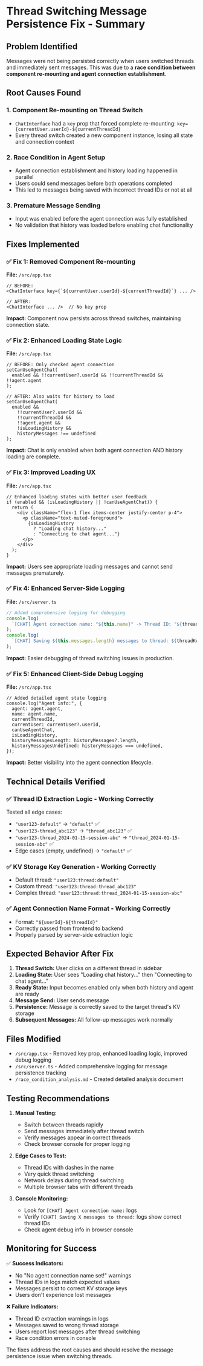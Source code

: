 # Thread Switching Message Persistence Fix - Summary

## Problem Identified

Messages were not being persisted correctly when users switched threads and immediately sent messages. This was due to a **race condition between component re-mounting and agent connection establishment**.

## Root Causes Found

### 1. **Component Re-mounting on Thread Switch**

- `ChatInterface` had a `key` prop that forced complete re-mounting: `key={currentUser.userId}-${currentThreadId}`
- Every thread switch created a new component instance, losing all state and connection context

### 2. **Race Condition in Agent Setup**

- Agent connection establishment and history loading happened in parallel
- Users could send messages before both operations completed
- This led to messages being saved with incorrect thread IDs or not at all

### 3. **Premature Message Sending**

- Input was enabled before the agent connection was fully established
- No validation that history was loaded before enabling chat functionality

## Fixes Implemented

### ✅ Fix 1: Removed Component Re-mounting

**File:** `/src/app.tsx`

```tsx
// BEFORE:
<ChatInterface key={`${currentUser.userId}-${currentThreadId}`} ... />

// AFTER:
<ChatInterface ... />  // No key prop
```

**Impact:** Component now persists across thread switches, maintaining connection state.

### ✅ Fix 2: Enhanced Loading State Logic

**File:** `/src/app.tsx`

```tsx
// BEFORE: Only checked agent connection
setCanUseAgentChat(
  enabled && !!currentUser?.userId && !!currentThreadId && !!agent.agent
);

// AFTER: Also waits for history to load
setCanUseAgentChat(
  enabled &&
    !!currentUser?.userId &&
    !!currentThreadId &&
    !!agent.agent &&
    !isLoadingHistory &&
    historyMessages !== undefined
);
```

**Impact:** Chat is only enabled when both agent connection AND history loading are complete.

### ✅ Fix 3: Improved Loading UX

**File:** `/src/app.tsx`

```tsx
// Enhanced loading states with better user feedback
if (enabled && (isLoadingHistory || !canUseAgentChat)) {
  return (
    <div className="flex-1 flex items-center justify-center p-4">
      <p className="text-muted-foreground">
        {isLoadingHistory
          ? "Loading chat history..."
          : "Connecting to chat agent..."}
      </p>
    </div>
  );
}
```

**Impact:** Users see appropriate loading messages and cannot send messages prematurely.

### ✅ Fix 4: Enhanced Server-Side Logging

**File:** `/src/server.ts`

```typescript
// Added comprehensive logging for debugging
console.log(
  `[CHAT] Agent connection name: "${this.name}" -> Thread ID: "${threadId}"`
);
console.log(
  `[CHAT] Saving ${this.messages.length} messages to thread: ${threadKey}`
);
```

**Impact:** Easier debugging of thread switching issues in production.

### ✅ Fix 5: Enhanced Client-Side Debug Logging

**File:** `/src/app.tsx`

```tsx
// Added detailed agent state logging
console.log("Agent info:", {
  agent: agent.agent,
  name: agent.name,
  currentThreadId,
  currentUser: currentUser?.userId,
  canUseAgentChat,
  isLoadingHistory,
  historyMessagesLength: historyMessages?.length,
  historyMessagesUndefined: historyMessages === undefined,
});
```

**Impact:** Better visibility into the agent connection lifecycle.

## Technical Details Verified

### ✅ Thread ID Extraction Logic - Working Correctly

Tested all edge cases:

- `"user123-default"` → `"default"` ✅
- `"user123-thread_abc123"` → `"thread_abc123"` ✅
- `"user123-thread_2024-01-15-session-abc"` → `"thread_2024-01-15-session-abc"` ✅
- Edge cases (empty, undefined) → `"default"` ✅

### ✅ KV Storage Key Generation - Working Correctly

- Default thread: `"user123:thread:default"`
- Custom thread: `"user123:thread:thread_abc123"`
- Complex thread: `"user123:thread:thread_2024-01-15-session-abc"`

### ✅ Agent Connection Name Format - Working Correctly

- Format: `"${userId}-${threadId}"`
- Correctly passed from frontend to backend
- Properly parsed by server-side extraction logic

## Expected Behavior After Fix

1. **Thread Switch:** User clicks on a different thread in sidebar
2. **Loading State:** User sees "Loading chat history..." then "Connecting to chat agent..."
3. **Ready State:** Input becomes enabled only when both history and agent are ready
4. **Message Send:** User sends message
5. **Persistence:** Message is correctly saved to the target thread's KV storage
6. **Subsequent Messages:** All follow-up messages work normally

## Files Modified

- `/src/app.tsx` - Removed key prop, enhanced loading logic, improved debug logging
- `/src/server.ts` - Added comprehensive logging for message persistence tracking
- `/race_condition_analysis.md` - Created detailed analysis document

## Testing Recommendations

1. **Manual Testing:**

   - Switch between threads rapidly
   - Send messages immediately after thread switch
   - Verify messages appear in correct threads
   - Check browser console for proper logging

2. **Edge Cases to Test:**

   - Thread IDs with dashes in the name
   - Very quick thread switching
   - Network delays during thread switching
   - Multiple browser tabs with different threads

3. **Console Monitoring:**
   - Look for `[CHAT] Agent connection name:` logs
   - Verify `[CHAT] Saving X messages to thread:` logs show correct thread IDs
   - Check agent debug info in browser console

## Monitoring for Success

✅ **Success Indicators:**

- No "No agent connection name set!" warnings
- Thread IDs in logs match expected values
- Messages persist to correct KV storage keys
- Users don't experience lost messages

❌ **Failure Indicators:**

- Thread ID extraction warnings in logs
- Messages saved to wrong thread storage
- Users report lost messages after thread switching
- Race condition errors in console

The fixes address the root causes and should resolve the message persistence issue when switching threads.
